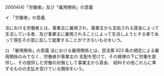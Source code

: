 20004(4)「労働者」及び「雇用関係」の意義

イ 「労働者」の意義 

法における労働者とは、事業主に雇用され、事業主から支給される賃金によって生活している者、及び事業主に雇用されることによって生活しようとする者であって現在その意に反して就業することができないものをいう。 

ロ 「雇用関係」の意義
法における雇用関係とは、民法第 623 条の規定による雇用関係のみでなく、労働者が事業主の 支配を受けて、その規律の下に労働を提供し、その提供した労働の対償として事業主から賃金、 給料その他これらに準ずるものの支払を受けている関係をいう。
